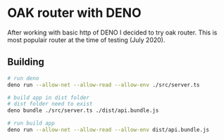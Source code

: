 # OAK router with DENO

After working with basic http of DENO I decided to try oak router. This is most populair router at the time of testing (July 2020).

## Building

```bash
# run deno
deno run --allow-net --allow-read --allow-env ./src/server.ts

# build app in dist folder
# dist folder need to exist
deno bundle ./src/server.ts ./dist/api.bundle.js

# run build app
deno run --allow-net --allow-read --allow-env dist/api.bundle.js
```
